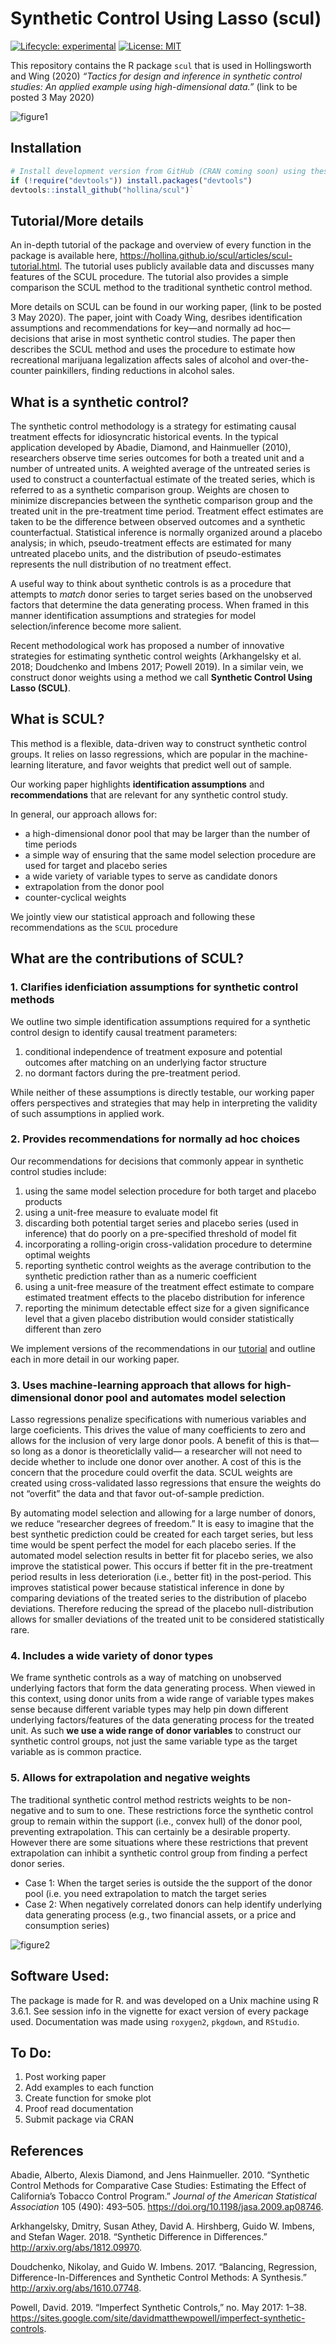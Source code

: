 
<!-- README.md is generated from README.Rmd. Please edit that file -->

# Synthetic Control Using Lasso (scul)

<!-- badges: start -->

[![Lifecycle:
experimental](https://img.shields.io/badge/lifecycle-experimental-orange.svg)](https://www.tidyverse.org/lifecycle/#experimental)
[![License:
MIT](https://img.shields.io/badge/License-MIT-yellow.svg)](https://opensource.org/licenses/MIT)
<!-- badges: end -->

This repository contains the R package `scul` that is used in
Hollingsworth and Wing (2020) *“Tactics for design and inference in
synthetic control studies: An applied example using high-dimensional
data.”* (link to be posted 3 May
2020)

![figure1](vignettes/vignette_output/ReadMeFigure.png)

## Installation

``` r
# Install development version from GitHub (CRAN coming soon) using these two lines of code
if (!require("devtools")) install.packages("devtools")
devtools::install_github("hollina/scul")`
```

## Tutorial/More details

An in-depth tutorial of the package and overview of every function in
the package is available here,
<https://hollina.github.io/scul/articles/scul-tutorial.html>. The
tutorial uses publicly available data and discusses many features of the
SCUL procedure. The tutorial also provides a simple comparison the SCUL
method to the traditional synthetic control method.

More details on SCUL can be found in our working paper, (link to be
posted 3 May 2020). The paper, joint with Coady Wing, desribes
identification assumptions and recommendations for key—and normally ad
hoc—decisions that arise in most synthetic control studies. The paper
then describes the SCUL method and uses the procedure to estimate how
recreational marijuana legalization affects sales of alcohol and
over-the-counter painkillers, finding reductions in alcohol sales.

## What is a synthetic control?

The synthetic control methodology is a strategy for estimating causal
treatment effects for idiosyncratic historical events. In the typical
application developed by Abadie, Diamond, and Hainmueller (2010),
researchers observe time series outcomes for both a treated unit and a
number of untreated units. A weighted average of the untreated series is
used to construct a counterfactual estimate of the treated series, which
is referred to as a synthetic comparison group. Weights are chosen to
minimize discrepancies between the synthetic comparison group and the
treated unit in the pre-treatment time period. Treatment effect
estimates are taken to be the difference between observed outcomes and a
synthetic counterfactual. Statistical inference is normally organized
around a placebo analysis; in which, pseudo-treatment effects are
estimated for many untreated placebo units, and the distribution of
pseudo-estimates represents the null distribution of no treatment
effect.

A useful way to think about synthetic controls is as a procedure that
attempts to *match* donor series to target series based on the
unobserved factors that determine the data generating process. When
framed in this manner identification assumptions and strategies for
model selection/inference become more salient.

Recent methodological work has proposed a number of innovative
strategies for estimating synthetic control weights (Arkhangelsky et al.
2018; Doudchenko and Imbens 2017; Powell 2019). In a similar vein, we
construct donor weights using a method we call **Synthetic Control Using
Lasso (SCUL)**.

## What is SCUL?

This method is a flexible, data-driven way to construct synthetic
control groups. It relies on lasso regressions, which are popular in the
machine-learning literature, and favor weights that predict well out of
sample.

Our working paper highlights **identification assumptions** and
**recommendations** that are relevant for any synthetic control study.

In general, our approach allows for:

  - a high-dimensional donor pool that may be larger than the number of
    time periods
  - a simple way of ensuring that the same model selection procedure are
    used for target and placebo series
  - a wide variety of variable types to serve as candidate donors
  - extrapolation from the donor pool
  - counter-cyclical weights

We jointly view our statistical approach and following these
recommendations as the `SCUL`
procedure

## What are the contributions of SCUL?

### 1\. Clarifies idenficiation assumptions for synthetic control methods

We outline two simple identification assumptions required for a
synthetic control design to identify causal treatment parameters:

1.  conditional independence of treatment exposure and potential
    outcomes after matching on an underlying factor structure
2.  no dormant factors during the pre-treatment period.

While neither of these assumptions is directly testable, our working
paper offers perspectives and strategies that may help in interpreting
the validity of such assumptions in applied work.

### 2\. Provides recommendations for normally ad hoc choices

Our recommendations for decisions that commonly appear in synthetic
control studies include:

1.  using the same model selection procedure for both target and placebo
    products
2.  using a unit-free measure to evaluate model fit
3.  discarding both potential target series and placebo series (used in
    inference) that do poorly on a pre-specified threshold of model fit
4.  incorporating a rolling-origin cross-validation procedure to
    determine optimal weights
5.  reporting synthetic control weights as the average contribution to
    the synthetic prediction rather than as a numeric coefficient
6.  using a unit-free measure of the treatment effect estimate to
    compare estimated treatment effects to the placebo distribution for
    inference
7.  reporting the minimum detectable effect size for a given
    significance level that a given placebo distribution would consider
    statistically different than zero

We implement versions of the recommendations in our
[tutorial](https://hollina.github.io/scul/articles/scul-tutorial.html)
and outline each in more detail in our working
paper.

### 3\. Uses machine-learning approach that allows for high-dimensional donor pool and automates model selection

Lasso regressions penalize specifications with numerious variables and
large coeficients. This drives the value of many coefficients to zero
and allows for the inclusion of very large donor pools. A benefit of
this is that—so long as a donor is theoreticlally valid— a researcher
will not need to decide whether to include one donor over another. A
cost of this is the concern that the procedure could overfit the data.
SCUL weights are created using cross-validated lasso regressions that
ensure the weights do not “overfit” the data and that favor
out-of-sample prediction.

By automating model selection and allowing for a large number of donors,
we reduce “researcher degrees of freedom.” It is easy to imagine that
the best synthetic prediction could be created for each target series,
but less time would be spent perfect the model for each placebo series.
If the automated model selection results in better fit for placebo
series, we also improve the statistical power. This occurs if better fit
in the pre-treatment period results in less deterioration (i.e., better
fit) in the post-period. This improves statistical power because
statistical inference in done by comparing deviations of the treated
series to the distribution of placebo deviations. Therefore reducing the
spread of the placebo null-distribution allows for smaller deviations of
the treated unit to be considered statistically rare.

### 4\. Includes a wide variety of donor types

We frame synthetic controls as a way of matching on unobserved
underlying factors that form the data generating process. When viewed in
this context, using donor units from a wide range of variable types
makes sense because different variable types may help pin down different
underlying factors/features of the data generating process for the
treated unit. As such **we use a wide range of donor variables** to
construct our synthetic control groups, not just the same variable type
as the target variable as is common practice.

### 5\. Allows for extrapolation and negative weights

The traditional synthetic control method restricts weights to be
non-negative and to sum to one. These restrictions force the synthetic
control group to remain within the support (i.e., convex hull) of the
donor pool, preventing extrapolation. This can certainly be a desirable
property. However there are some situations where these restrictions
that prevent extrapolation can inhibit a synthetic control group from
finding a perfect donor series.

  - Case 1: When the target series is outside the the support of the
    donor pool (i.e. you need extrapolation to match the target series
  - Case 2: When negatively correlated donors can help identify
    underlying data generating process (e.g., two financial assets, or a
    price and consumption series)

![figure2](vignettes/vignette_output/time_series_convex_hull.png)

## Software Used:

The package is made for R. and was developed on a Unix machine using R
3.6.1. See session info in the vignette for exact version of every
package used. Documentation was made using `roxygen2`, `pkgdown`, and
`RStudio`.

## To Do:

1.  Post working paper
2.  Add examples to each function
3.  Create function for smoke plot
4.  Proof read documentation
5.  Submit package via CRAN

## References

<div id="refs" class="references">

<div id="ref-Abadie2010">

Abadie, Alberto, Alexis Diamond, and Jens Hainmueller. 2010. “Synthetic
Control Methods for Comparative Case Studies: Estimating the Effect of
California’s Tobacco Control Program.” *Journal of the American
Statistical Association* 105 (490): 493–505.
<https://doi.org/10.1198/jasa.2009.ap08746>.

</div>

<div id="ref-Arkhangelsky2018">

Arkhangelsky, Dmitry, Susan Athey, David A. Hirshberg, Guido W. Imbens,
and Stefan Wager. 2018. “Synthetic Difference in Differences.”
<http://arxiv.org/abs/1812.09970>.

</div>

<div id="ref-Doudchenko2017">

Doudchenko, Nikolay, and Guido W. Imbens. 2017. “Balancing, Regression,
Difference-In-Differences and Synthetic Control Methods: A Synthesis.”
<http://arxiv.org/abs/1610.07748>.

</div>

<div id="ref-Powell2019">

Powell, David. 2019. “Imperfect Synthetic Controls,” no. May 2017: 1–38.
<https://sites.google.com/site/davidmatthewpowell/imperfect-synthetic-controls>.

</div>

</div>
